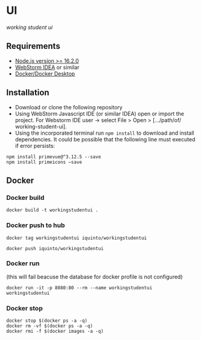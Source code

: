 # UI
<i>working student ui
</i>

## Requirements
* [Node.js version >= 16.2.0](https://nodejs.org/en/)
* [WebStorm IDEA](https://www.jetbrains.com/webstorm/) or similar
* [Docker/Docker Desktop](https://www.docker.com/)

## Installation
* Download or clone the following repository
* Using WebStorm Javascript IDE (or similar IDEA) open or import the project. For Webstorm IDE user ->  select File > Open > […/path/of/ working-student-ui].
* Using the incorporated terminal run ```npm install``` to download and install dependencies. It could be possible that the following line must executed if error persists:
 ```
npm install primevue@^3.12.5 --save
npm install primeicons –save
```


## Docker  
### Docker build 
```
docker build -t workingstudentui .
```

### Docker push to  hub 
```
docker tag workingstudentui iquinto/workingstudentui
```

```
docker push iquinto/workingstudentui
```

### Docker run 
(this will fail beacuse the database for docker profile is not configured)
```
docker run -it -p 8080:80 --rm --name workingstudentui workingstudentui
```


### Docker stop 
```
docker stop $(docker ps -a -q)
docker rm -vf $(docker ps -a -q)
docker rmi -f $(docker images -a -q) 
```

 
